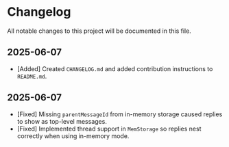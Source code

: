 # Changelog

All notable changes to this project will be documented in this file.

## 2025-06-07
- [Added] Created `CHANGELOG.md` and added contribution instructions to `README.md`.

## 2025-06-07
- [Fixed] Missing `parentMessageId` from in-memory storage caused replies to show as top-level messages.
- [Fixed] Implemented thread support in `MemStorage` so replies nest correctly when using in-memory mode.

